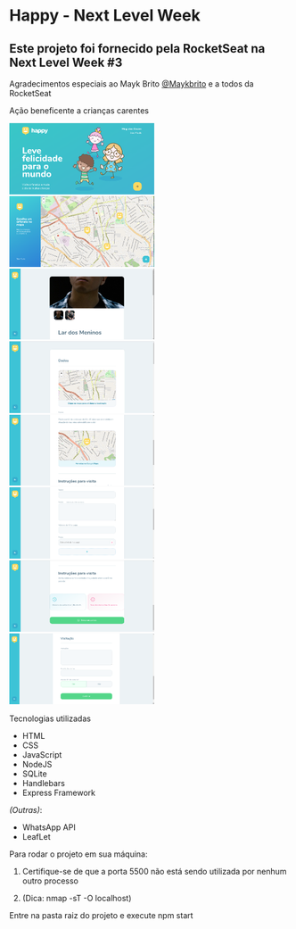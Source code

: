 <h1><strong>Happy - Next Level Week</strong></h1>
<h2><strong>Este projeto foi fornecido pela RocketSeat na Next Level Week #3</strong></h2>
Agradecimentos especiais ao Mayk Brito <a href="https://github.com/maykbrito">@Maykbrito</a> e a todos da RocketSeat

Ação beneficente a crianças carentes

<img width="260px" src="Screenshots/Pagina-Inicial.png"/> <img width="260px" src="Screenshots/Orfanatos.png"/> 
<img width="260px" src="Screenshots/Orfanato-1.png"/> <img width="260px" src="Screenshots/Cadastro-1.png"/>
<img width="260px" src="Screenshots/Orfanato-2.png"/> <img width="260px" src="Screenshots/Cadastro-2.png"/>
<img width="260px" src="Screenshots/Orfanato-3.png"/> <img width="260px" src="Screenshots/Cadastro-3.png"/>

<p>Tecnologias utilizadas</p>

<ul>
<li>HTML</li>
<li>CSS</li>
<li>JavaScript</li>
<li>NodeJS</li>
<li>SQLite</li>
<li>Handlebars</li>
<li>Express Framework</li>
</ul>

<i>(Outras)</i>:
<ul>
<li>WhatsApp API</li>
<li>LeafLet</li>
</ul>

Para rodar o projeto em sua máquina:

<p><ol><li>Certifique-se de que a porta 5500 não está sendo utilizada por nenhum outro processo</li></p>
<p><li>(Dica: nmap -sT -O localhost)</li></p>
</ol>

Entre na pasta raiz do projeto e execute npm start
